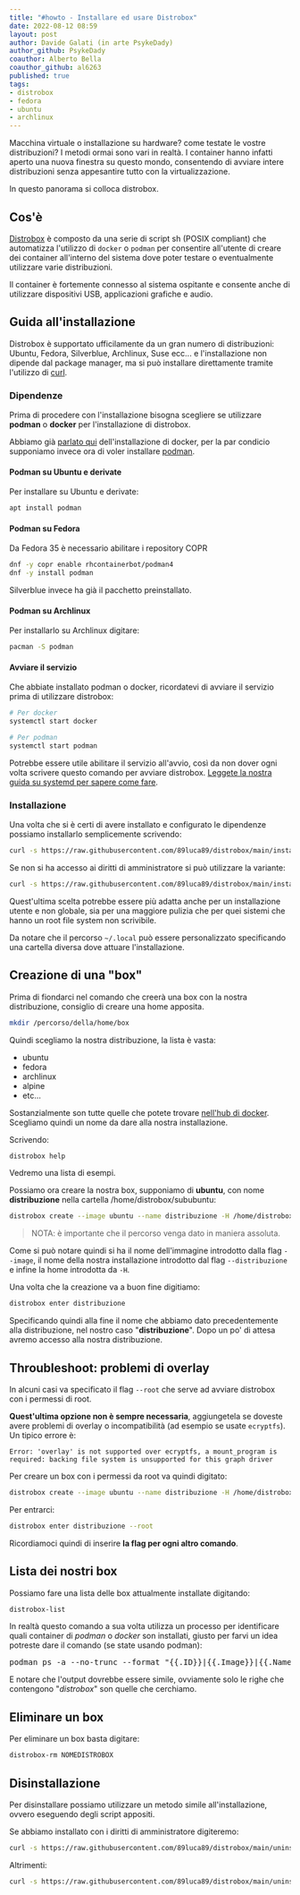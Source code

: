 ```yaml
---
title: "#howto - Installare ed usare Distrobox"
date: 2022-08-12 08:59
layout: post
author: Davide Galati (in arte PsykeDady)
author_github: PsykeDady 
coauthor: Alberto Bella
coauthor_github: al6263
published: true
tags: 
- distrobox
- fedora
- ubuntu
- archlinux
---
```


Macchina virtuale o installazione su hardware? come testate le vostre distribuzioni? I metodi ormai sono vari in realtà. I container hanno infatti aperto una nuova finestra su questo mondo, consentendo di avviare intere distribuzioni senza appesantire tutto con la virtualizzazione. 

In questo panorama si colloca distrobox.

## Cos'è

[Distrobox](https://github.com/89luca89/distrobox) è composto da una serie di script sh (POSIX compliant) che automatizza l'utilizzo di `docker` o `podman` per consentire all'utente di creare dei container all'interno del sistema dove poter testare o eventualmente utilizzare varie distribuzioni. 

Il container è fortemente connesso al sistema ospitante e consente anche di utilizzare dispositivi USB, applicazioni grafiche e audio.



## Guida all'installazione

Distrobox è supportato ufficilamente da un gran numero di distribuzioni: Ubuntu, Fedora, Silverblue, Archlinux, Suse ecc... e l'installazione non dipende dal package manager, ma si può installare direttamente tramite l'utilizzo di [curl](https://linuxhub.it/articles/howto-utilizzo-del-comando-curl/).



### Dipendenze

Prima di procedere con l'installazione bisogna scegliere se utilizzare **podman** o **docker** per l'installazione di distrobox. 

Abbiamo già [parlato qui](https://linuxhub.it/articles/howto-Installazione-ed-utilizzo-di-Docker-su-Linux) dell'installazione di docker, per la par condicio supponiamo invece ora di voler installare [podman](https://podman.io/getting-started/installation).



#### Podman su Ubuntu e derivate

Per installare su Ubuntu e derivate: 

```bash
apt install podman
```



#### Podman su Fedora 

Da Fedora 35 è necessario abilitare i repository COPR

```bash
dnf -y copr enable rhcontainerbot/podman4
dnf -y install podman
```



Silverblue invece ha già il pacchetto preinstallato.

#### Podman su Archlinux

Per installarlo su Archlinux digitare: 

```bash
pacman -S podman
```



#### Avviare il servizio

Che abbiate installato podman o docker, ricordatevi di avviare il servizio prima di utilizzare distrobox: 

```bash
# Per docker
systemctl start docker

# Per podman
systemctl start podman
```

Potrebbe essere utile abilitare il servizio all'avvio, così da non dover ogni volta scrivere questo comando per avviare distrobox. [Leggete la nostra guida su systemd per sapere come fare](https://linuxhub.it/articles/howto-usare-e-comprendere-systemd/).



### Installazione

Una volta che si è certi di avere installato e configurato le dipendenze possiamo installarlo semplicemente scrivendo: 

```bash
curl -s https://raw.githubusercontent.com/89luca89/distrobox/main/install | sudo sh
```



Se non si ha accesso ai diritti di amministratore si può utilizzare la variante: 

```bash
curl -s https://raw.githubusercontent.com/89luca89/distrobox/main/install | sh -s -- --prefix ~/.local
```



Quest'ultima scelta potrebbe essere più adatta anche per un installazione utente e non globale, sia per una maggiore pulizia che per quei sistemi che hanno un root file system non scrivibile. 

Da notare che il percorso `~/.local` può essere personalizzato specificando una cartella diversa dove attuare l'installazione. 



## Creazione di una "box"

Prima di fiondarci nel comando che creerà una box con la nostra distribuzione, consiglio di creare una home apposita.

```bash
mkdir /percorso/della/home/box
```



Quindi scegliamo la nostra distribuzione, la lista è vasta: 

- ubuntu
- fedora
- archlinux
- alpine 
- etc...



Sostanzialmente son tutte quelle che potete trovare [nell'hub di docker](https://hub.docker.com/search?image_filter=official&q=&type=image). Scegliamo quindi un nome da dare alla nostra installazione.

Scrivendo: 

```bash
distrobox help
```

Vedremo una lista di esempi.

Possiamo ora creare la nostra box, supponiamo di **ubuntu**, con nome **distribuzione** nella cartella /home/distrobox/sububuntu: 

```bash
distrobox create --image ubuntu --name distribuzione -H /home/distrobox/sububuntu
```



> NOTA: è importante che il percorso venga dato in maniera assoluta.



Come si può notare quindi si ha il nome dell'immagine introdotto dalla flag `--image`, il nome della nostra installazione introdotto dal flag `--distribuzione` e infine la home introdotta da `-H`. 



Una volta che la creazione va a buon fine digitiamo: 

```bash
distrobox enter distribuzione
```



Specificando quindi alla fine il nome che abbiamo dato precedentemente alla distribuzione, nel nostro caso "**distribuzione**". Dopo un po' di attesa avremo accesso alla nostra distribuzione. 



## Throubleshoot: problemi di overlay

In alcuni casi va specificato il flag `--root` che serve ad avviare distrobox con i permessi di root. 

**Quest'ultima opzione non è sempre necessaria**, aggiungetela se doveste avere problemi di overlay o incompatibilità (ad esempio se usate `ecryptfs`). Un tipico errore è: 

```
Error: 'overlay' is not supported over ecryptfs, a mount_program is required: backing file system is unsupported for this graph driver
```



Per creare un box con i permessi da root va quindi digitato: 

```bash
distrobox create --image ubuntu --name distribuzione -H /home/distrobox/sububuntu --root
```



Per entrarci: 

```bash
distrobox enter distribuzione --root
```



Ricordiamoci quindi di inserire **la flag per ogni altro comando**.



## Lista dei nostri box 

Possiamo fare una lista delle box attualmente installate digitando: 

```bash
distrobox-list
```



In realtà questo comando a sua volta utilizza un processo per identificare quali container di *podman* o *docker* son installati, giusto per farvi un idea potreste dare il comando (se state usando podman): 
<pre>
podman ps -a --no-trunc --format "&#123;&#123;.ID&#125;&#125;|&#123;&#123;.Image&#125;&#125;|&#123;&#123;.Names&#125;&#125;|&#123;&#123;.State&#125;&#125;|&#123;&#123;.Labels&#125;&#125;|&#123;&#123;.Mounts&#125;&#125;"
</pre>

 

E notare che l'output dovrebbe essere simile, ovviamente solo le righe che contengono "*distrobox*" son quelle che cerchiamo. 

## Eliminare un box

Per eliminare un box basta digitare: 

```bash
distrobox-rm NOMEDISTROBOX
```



## Disinstallazione 

Per disinstallare possiamo utilizzare un metodo simile all'installazione, ovvero eseguendo degli script appositi. 

Se abbiamo installato con i diritti di amministratore digiteremo: 

```bash
curl -s https://raw.githubusercontent.com/89luca89/distrobox/main/uninstall | sudo sh
```



Altrimenti: 

```bash
curl -s https://raw.githubusercontent.com/89luca89/distrobox/main/uninstall | sh -s -- --prefix ~/.local
```



